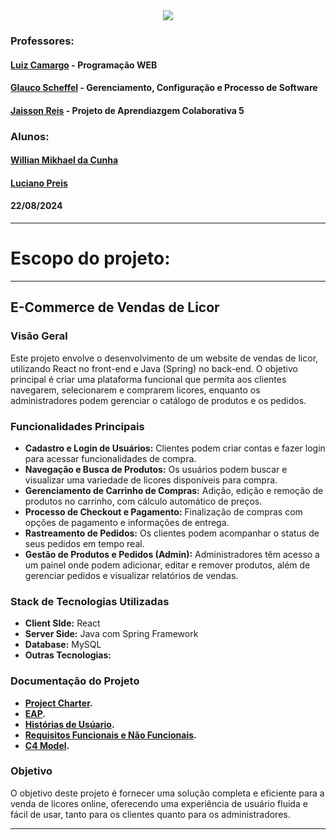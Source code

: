 <div align="center">
 <img src="https://user-images.githubusercontent.com/111321384/225424307-c1475755-8810-4fd3-aa1f-64c7f67c6f65.png" />
 </div>

### Professores: 
#### [Luiz Camargo](https://www.linkedin.com/in/luiz-camargo-a5a01817/) - Programação WEB<br>
#### [Glauco Scheffel](https://www.linkedin.com/in/glaucoscheffel/) - Gerenciamento, Configuração e Processo de Software <br>
#### [Jaisson Reis]() - Projeto de Aprendiazgem Colaborativa 5


### Alunos: 
#### [Willian Mikhael da Cunha](https://www.linkedin.com/in/willianmikhael/) <br>
#### [Luciano Preis](https://www.linkedin.com/in/luciano-preis-069b3a19b/)
  
#### 22/08/2024

---

# Escopo do projeto:

---

## E-Commerce de Vendas de Licor

### Visão Geral

Este projeto envolve o desenvolvimento de um website de vendas de licor, utilizando React no front-end e Java (Spring) no back-end. O objetivo principal é criar uma plataforma funcional que permita aos clientes navegarem, selecionarem e comprarem licores, enquanto os administradores podem gerenciar o catálogo de produtos e os pedidos.

### Funcionalidades Principais

- **Cadastro e Login de Usuários:** Clientes podem criar contas e fazer login para acessar funcionalidades de compra.
- **Navegação e Busca de Produtos:** Os usuários podem buscar e visualizar uma variedade de licores disponíveis para compra.
- **Gerenciamento de Carrinho de Compras:** Adição, edição e remoção de produtos no carrinho, com cálculo automático de preços.
- **Processo de Checkout e Pagamento:** Finalização de compras com opções de pagamento e informações de entrega.
- **Rastreamento de Pedidos:** Os clientes podem acompanhar o status de seus pedidos em tempo real.
- **Gestão de Produtos e Pedidos (Admin):** Administradores têm acesso a um painel onde podem adicionar, editar e remover produtos, além de gerenciar pedidos e visualizar relatórios de vendas.

### Stack de Tecnologias Utilizadas

- **Client SIde:** React 
- **Server Side:** Java com Spring Framework
- **Database:** MySQL
- **Outras Tecnologias:**

### Documentação do Projeto
- **[Project Charter](docs/guia-instalacao.md).**
- **[EAP](docs/guia-instalacao.md).**
- **[Histórias de Usúario](docs/guia-instalacao.md).**  
- **[Requisitos Funcionais e Não Funcionais](docs/guia-instalacao.md).**
- **[C4 Model](docs/guia-instalacao.md).**



### Objetivo

O objetivo deste projeto é fornecer uma solução completa e eficiente para a venda de licores online, oferecendo uma experiência de usuário fluida e fácil de usar, tanto para os clientes quanto para os administradores.

---

